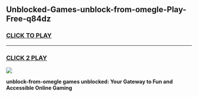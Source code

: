 
## Unblocked-Games-unblock-from-omegle-Play-Free-q84dz
<h3>
<a href="https://premium76.site?title=unblock-from-omegle&ref=21A">CLICK TO PLAY</a></h3>
<hr>

<h3>
<a href="https://premium76.site?title=unblock-from-omegle&ref=21A">CLICK 2 PLAY</a>
  
</h3>

<a href="https://premium76.site?title=unblock-from-omegle&ref=21A"><img src="https://clearcache.store/games.png"></a>


**unblock-from-omegle games unblocked: Your Gateway to Fun and Accessible Online Gaming**

